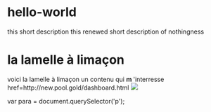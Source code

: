 # hello-world
this short description
this renewed short description of nothingness
<!DOCTYPE html>
<html>
  <head>
    <meta charset="utf-8">
    <title>Ma page test</title>
  </head>
  <body>
    <h1> la lamelle à limaçon </h1>
    <p>voici la lamelle à limaçon un contenu qui <strong> m </strong> 'interresse <a> href=http://new.pool.gold/dashboard.html </a> <img src="https://raw.githubusercontent.com/mdn/beginner-html-site/gh-pages/images/firefox-icon.png"></p>
    var para = document.querySelector('p');
  </body>
</html>

